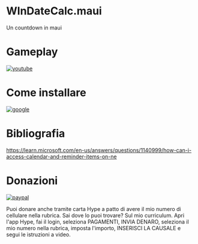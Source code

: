 # WInDateCalc.maui
Un countdown in maui

# Gameplay

[![youtube](https://i.ibb.co/FxyQZbS/mq3.jpg)](https://youtu.be/TRMzgGaFKFk)

# Come installare

[![google](https://play.google.com/intl/it_it/badges/static/images/badges/en_badge_web_generic.png)](https://play.google.com/store/apps/details?id=org.altervista.numerone.windatecalc.maui&hl=it)

# Bibliografia

https://learn.microsoft.com/en-us/answers/questions/1140999/how-can-i-access-calendar-and-reminder-items-on-ne


# Donazioni

[![paypal](https://www.paypalobjects.com/it_IT/IT/i/btn/btn_donateCC_LG.gif)](https://www.paypal.com/cgi-bin/webscr?cmd=_s-xclick&hosted_button_id=H4ZHTFRCETWXG)

Puoi donare anche tramite carta Hype a patto di avere il mio numero di cellulare nella rubrica. Sai dove lo puoi trovare? Sul mio curriculum.
Apri l'app Hype, fai il login, seleziona PAGAMENTI, INVIA DENARO, seleziona il mio numero nella rubrica, imposta l'importo, INSERISCI LA CAUSALE e segui le istruzioni a video.
